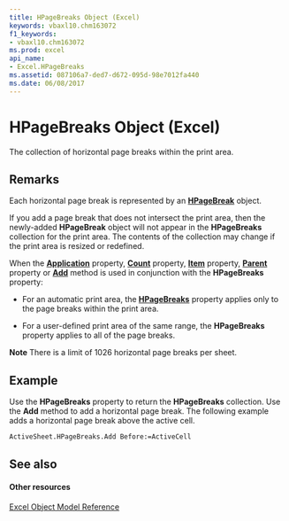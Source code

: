 ```yaml
---
title: HPageBreaks Object (Excel)
keywords: vbaxl10.chm163072
f1_keywords:
- vbaxl10.chm163072
ms.prod: excel
api_name:
- Excel.HPageBreaks
ms.assetid: 087106a7-ded7-d672-095d-98e7012fa440
ms.date: 06/08/2017
---
```



# HPageBreaks Object (Excel)

The collection of horizontal page breaks within the print area.


## Remarks

 Each horizontal page break is represented by an **[HPageBreak](Excel.HPageBreak.md)** object.

If you add a page break that does not intersect the print area, then the newly-added  **HPageBreak** object will not appear in the **HPageBreaks** collection for the print area. The contents of the collection may change if the print area is resized or redefined.

When the  **[Application](Excel.HPageBreaks.Application.md)** property, **[Count](Excel.HPageBreaks.Count.md)** property, **[Item](Excel.HPageBreaks.Item.md)** property, **[Parent](Excel.HPageBreaks.Parent.md)** property or **[Add](Excel.HPageBreaks.Add.md)** method is used in conjunction with the **HPageBreaks** property:


- For an automatic print area, the  **[HPageBreaks](Excel.Worksheet.HPageBreaks.md)** property applies only to the page breaks within the print area.
    
- For a user-defined print area of the same range, the  **HPageBreaks** property applies to all of the page breaks.
    

 **Note**  There is a limit of 1026 horizontal page breaks per sheet.


## Example

Use the  **HPageBreaks** property to return the **HPageBreaks** collection. Use the **Add** method to add a horizontal page break. The following example adds a horizontal page break above the active cell.


```vb
ActiveSheet.HPageBreaks.Add Before:=ActiveCell
```


## See also


#### Other resources



[Excel Object Model Reference](http://msdn.microsoft.com/library/11ea8598-8a20-92d5-f98b-0da04263bf2c%28Office.15%29.aspx)

